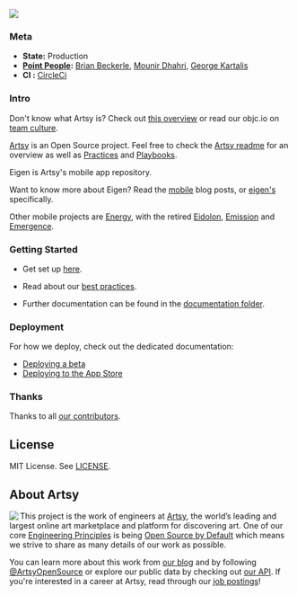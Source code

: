 <a href="http://iphone.artsy.net"><img src ="docs/screenshots/overview.png"></a>

### Meta

- **State:** Production
- **[Point People][point_people]:** [Brian Beckerle][brian_github_profile], [Mounir Dhahri][mounir_github_profile], [George Kartalis][george_github_profile]
- **CI :** [CircleCi][circle_ci]

### Intro

Don't know what Artsy is?
Check out [this overview][overview] or read our objc.io on [team culture][team_culture].

[Artsy][artsy_github] is an Open Source project. Feel free to check the [Artsy readme][artsy_readme] for an overview as well as [Practices][artsy_practices] and [Playbooks][artsy_playbooks].

Eigen is Artsy's mobile app repository.

Want to know more about Eigen? Read the [mobile][artsy_blog_mobile_posts] blog posts, or [eigen's][artsy_blog_eigen_posts] specifically.

Other mobile projects are [Energy][energy], with the retired [Eidolon][eidolon], [Emission][emission] and [Emergence][emergence].

### Getting Started

- Get set up [here][getting_started].

- Read about our [best practices][best_practices].

- Further documentation can be found in the [documentation folder][docs_readme].

### Deployment

For how we deploy, check out the dedicated documentation:

- [Deploying a beta][deploying_a_beta]
- [Deploying to the App Store][deploying_to_the_app_store]

### Thanks

Thanks to all [our contributors][thanks].

## License

MIT License. See [LICENSE](LICENSE).

## About Artsy

<a href="https://www.artsy.net/">
  <img align="left" src="https://avatars2.githubusercontent.com/u/546231?s=200&v=4"/>
</a>

This project is the work of engineers at [Artsy][footer_website], the world’s
leading and largest online art marketplace and platform for discovering art.
One of our core [Engineering Principles][footer_principles] is being [Open
Source by Default][footer_open] which means we strive to share as many details
of our work as possible.

You can learn more about this work from [our blog][footer_blog] and by following
[@ArtsyOpenSource][footer_twitter] or explore our public data by checking out
[our API][footer_api]. If you're interested in a career at Artsy, read through
our [job postings][footer_jobs]!

[footer_website]: https://www.artsy.net/
[footer_principles]: https://github.com/artsy/README/blob/main/culture/engineering-principles.md
[footer_open]: https://github.com/artsy/README/blob/main/culture/engineering-principles.md#open-source-by-default
[footer_blog]: https://artsy.github.io/
[footer_twitter]: https://twitter.com/ArtsyOpenSource
[footer_api]: https://developers.artsy.net/
[footer_jobs]: https://www.artsy.net/jobs
[point_people]: https://www.notion.so/artsy/17c4b550458a4cb8bcbf1b68060d63e6?v=3604e2682d024b64bde705abb2facebd
[brian_github_profile]: https://github.com/brainbicycle
[mounir_github_profile]: https://github.com/MounirDhahri
[george_github_profile]: https://github.com/gkartalis
[circle_ci]: https://circleci.com/gh/artsy/eigen
[overview]: https://github.com/artsy/README/blob/main/culture/what-is-artsy.md#artsy-in-a-nutshell
[team_culture]: https://www.objc.io/issues/22-scale/artsy
[artsy_github]: https://github.com/artsy
[artsy_readme]: https://github.com/artsy/README
[artsy_practices]: https://github.com/artsy/README/tree/main/practices
[artsy_playbooks]: https://github.com/artsy/README/tree/main/playbooks
[artsy_blog_mobile_posts]: http://artsy.github.io/blog/categories/mobile/
[artsy_blog_eigen_posts]: http://artsy.github.io/blog/categories/eigen/
[energy]: https://github.com/artsy/energy
[eidolon]: https://github.com/artsy/eidolon
[emergence]: https://github.com/artsy/emergence
[emission]: https://github.com/artsy/emission
[getting_started]: docs/getting_started.md
[best_practices]: docs/best_practices.md
[docs_readme]: docs#readme
[deploying_a_beta]: docs/deploy_to_beta.md
[deploying_to_the_app_store]: docs/deploy_to_app_store.md
[thanks]: /docs/thanks.md
